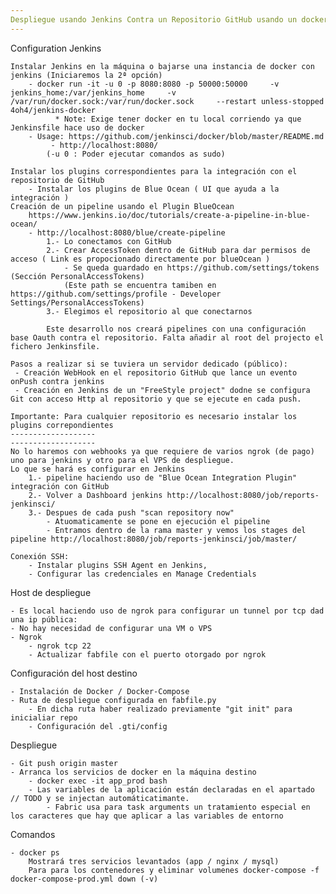 ```yaml
---
Despliegue usando Jenkins Contra un Repositorio GitHub usando un docker-compose PROD
---
```


Configuration Jenkins

    Instalar Jenkins en la máquina o bajarse una instancia de docker con jenkins (Iniciaremos la 2ª opción)
        - docker run -it -u 0 -p 8080:8080 -p 50000:50000     -v jenkins_home:/var/jenkins_home     -v /var/run/docker.sock:/var/run/docker.sock     --restart unless-stopped     4oh4/jenkins-docker
              * Note: Exige tener docker en tu local corriendo ya que Jenkinsfile hace uso de docker 
        - Usage: https://github.com/jenkinsci/docker/blob/master/README.md 
             - http://localhost:8080/
            (-u 0 : Poder ejecutar comandos as sudo)
            
    Instalar los plugins correspondientes para la integración con el repositorio de GitHub    
        - Instalar los plugins de Blue Ocean ( UI que ayuda a la integración ) 
    Creación de un pipeline usando el Plugin BlueOcean
        https://www.jenkins.io/doc/tutorials/create-a-pipeline-in-blue-ocean/
        - http://localhost:8080/blue/create-pipeline 
            1.- Lo conectamos con GitHub
            2.- Crear AccessToken dentro de GitHub para dar permisos de acceso ( Link es propocionado directamente por blueOcean ) 
                - Se queda guardado en https://github.com/settings/tokens (Sección PersonalAccessTokens)
                (Este path se encuentra tamiben en https://github.com/settings/profile - Developer Settings/PersonalAccessTokens)
            3.- Elegimos el repositorio al que conectarnos
    
            Este desarrollo nos creará pipelines con una configuración base Oauth contra el repositorio. Falta añadir al root del projecto el fichero Jenkinsfile.
    
    Pasos a realizar si se tuviera un servidor dedicado (público):
     - Creación WebHook en el repositorio GitHub que lance un evento onPush contra jenkins
     - Creación en Jenkins de un "FreeStyle project" dodne se configura Git con acceso Http al repositorio y que se ejecute en cada push.
    
    Importante: Para cualquier repositorio es necesario instalar los plugins correpondientes
    -------------------
    -------------------
    No lo haremos con webhooks ya que requiere de varios ngrok (de pago) uno para jenkins y otro para el VPS de despliegue.
    Lo que se hará es configurar en Jenkins 
        1.- pipeline haciendo uso de "Blue Ocean Integration Plugin" integración con GitHub
        2.- Volver a Dashboard jenkins http://localhost:8080/job/reports-jenkinsci/
        3.- Despues de cada push "scan repository now"
            - Atuomaticamente se pone en ejecución el pipeline
            - Entramos dentro de la rama master y vemos los stages del pipeline http://localhost:8080/job/reports-jenkinsci/job/master/
    
    Conexión SSH:
        - Instalar plugins SSH Agent en Jenkins, 
        - Configurar las credenciales en Manage Credentials
     
Host de despliegue 

    - Es local haciendo uso de ngrok para configurar un tunnel por tcp dad una ip pública:
    - No hay necesidad de configurar una VM o VPS
    - Ngrok
        - ngrok tcp 22
        - Actualizar fabfile con el puerto otorgado por ngrok
        
Configuración del host destino

    - Instalación de Docker / Docker-Compose
    - Ruta de despliegue configurada en fabfile.py
        - En dicha ruta haber realizado previamente "git init" para inicialiar repo
        - Configuración del .gti/config
        
Despliegue

    - Git push origin master 
    - Arranca los servicios de docker en la máquina destino
        - docker exec -it app_prod bash
        - Las variables de la aplicación están declaradas en el apartado // TODO y se injectan automáticatimante.  
            - Fabric usa para task arguments un tratamiento especial en los caracteres que hay que aplicar a las variables de entorno 

Comandos

    - docker ps
        Mostrará tres servicios levantados (app / nginx / mysql)
        Para para los contenedores y eliminar volumenes docker-compose -f docker-compose-prod.yml down (-v)
        